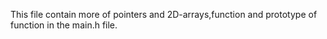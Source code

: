 This file contain more of pointers and 2D-arrays,function and prototype of function
in the main.h file.